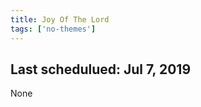 ```yaml
---
title: Joy Of The Lord
tags: ['no-themes']
---
```


## Last schedulued: Jul 7, 2019          

None
